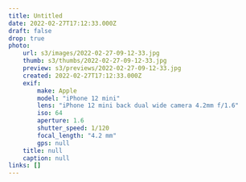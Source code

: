 ```yaml
---
title: Untitled
date: 2022-02-27T17:12:33.000Z
draft: false
drop: true
photo:
    url: s3/images/2022-02-27-09-12-33.jpg
    thumb: s3/thumbs/2022-02-27-09-12-33.jpg
    preview: s3/previews/2022-02-27-09-12-33.jpg
    created: 2022-02-27T17:12:33.000Z
    exif:
        make: Apple
        model: "iPhone 12 mini"
        lens: "iPhone 12 mini back dual wide camera 4.2mm f/1.6"
        iso: 64
        aperture: 1.6
        shutter_speed: 1/120
        focal_length: "4.2 mm"
        gps: null
    title: null
    caption: null
links: []
---
```

